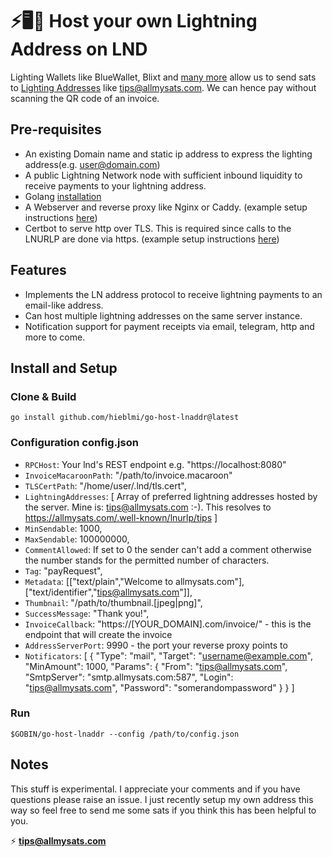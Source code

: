 # ⚡🖥️👾 Host your own Lightning Address on LND
Lighting Wallets like BlueWallet, Blixt and [many more](https://github.com/andrerfneves/lightning-address/blob/master/README.md#wallets-supported) allow us to send sats to [Lighting Addresses](https://lightningaddress.com) like tips@allmysats.com. We can hence pay without scanning the QR code of an invoice.

## Pre-requisites
- An existing Domain name and static ip address to express the lighting address(e.g. user@domain.com)
- A public Lightning Network node with sufficient inbound liquidity to receive payments to your lightning address.
- Golang [installation](https://golang.org/doc/install)
- A Webserver and reverse proxy like Nginx or Caddy. (example setup instructions [here](https://www.digitalocean.com/community/tutorials/how-to-deploy-a-go-web-application-using-nginx-on-ubuntu-18-04))
- Certbot to serve http over TLS. This is required since calls to the LNURLP are done via https. (example setup instructions [here](https://www.digitalocean.com/community/tutorials/how-to-secure-nginx-with-let-s-encrypt-on-ubuntu-18-04))

## Features
- Implements the LN address protocol to receive lightning payments to an email-like address.
- Can host multiple lightning addresses on the same server instance.
- Notification support for payment receipts via email, telegram, http and more to come.

## Install and Setup
### Clone & Build
```
go install github.com/hieblmi/go-host-lnaddr@latest
```
### Configuration config.json
- `RPCHost`: Your lnd's REST endpoint e.g. "https://localhost:8080"
- `InvoiceMacaroonPath`: "/path/to/invoice.macaroon"
- `TLSCertPath`: "/home/user/.lnd/tls.cert",
- `LightningAddresses`: [ Array of preferred lightning addresses hosted by the server. Mine is: tips@allmysats.com :-). This resolves to https://allmysats.com/.well-known/lnurlp/tips ]
- `MinSendable`: 1000,
- `MaxSendable`: 100000000,
- `CommentAllowed`: If set to 0 the sender can't add a comment otherwise the number stands for the permitted number of characters.
- `Tag`: "payRequest",
- `Metadata`: [["text/plain","Welcome to allmysats.com"],["text/identifier","tips@allmysats.com"]],
- `Thumbnail`: "/path/to/thumbnail.[jpeg|png]",
- `SuccessMessage`: "Thank you!",
- `InvoiceCallback`: "https://[YOUR_DOMAIN].com/invoice/" - this is the endpoint that will create the invoice
- `AddressServerPort`: 9990 - the port your reverse proxy points to
- `Notificators`: [
        {
            "Type": "mail",
            "Target": "username@example.com",
            "MinAmount": 1000,
            "Params": {
                "From": "tips@allmysats.com",
                "SmtpServer": "smtp.allmysats.com:587",
                "Login": "tips@allmysats.com",
                "Password": "somerandompassword"
            }
        }
    ]

### Run
```$GOBIN/go-host-lnaddr --config /path/to/config.json```

## Notes
This stuff is experimental. I appreciate your comments and if you have questions please raise an issue.
I just recently setup my own address this way so feel free to send me some sats if you think this has been helpful to you.

⚡ **tips@allmysats.com**

